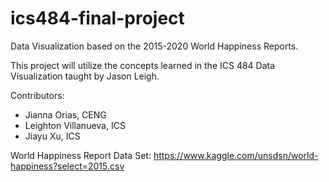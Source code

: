 # ics484-final-project
Data Visualization based on the 2015-2020 World Happiness Reports.

This project will utilize the concepts learned in the ICS 484 Data Visualization taught by Jason Leigh.

Contributors: 
- Jianna Orias, CENG
- Leighton Villanueva, ICS
- Jiayu Xu, ICS

World Happiness Report Data Set: https://www.kaggle.com/unsdsn/world-happiness?select=2015.csv
